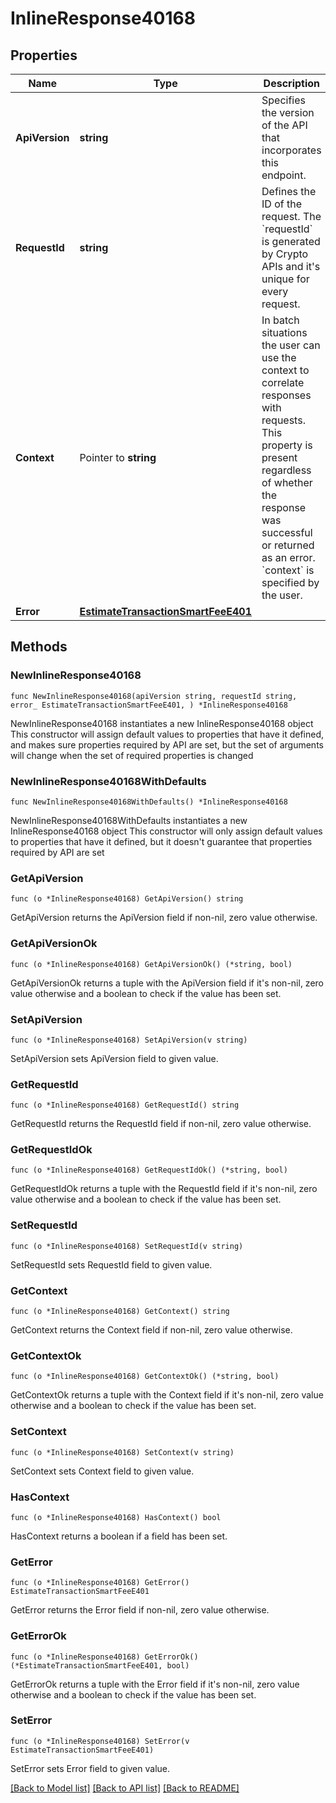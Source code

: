 # InlineResponse40168

## Properties

Name | Type | Description | Notes
------------ | ------------- | ------------- | -------------
**ApiVersion** | **string** | Specifies the version of the API that incorporates this endpoint. | 
**RequestId** | **string** | Defines the ID of the request. The &#x60;requestId&#x60; is generated by Crypto APIs and it&#39;s unique for every request. | 
**Context** | Pointer to **string** | In batch situations the user can use the context to correlate responses with requests. This property is present regardless of whether the response was successful or returned as an error. &#x60;context&#x60; is specified by the user. | [optional] 
**Error** | [**EstimateTransactionSmartFeeE401**](EstimateTransactionSmartFeeE401.md) |  | 

## Methods

### NewInlineResponse40168

`func NewInlineResponse40168(apiVersion string, requestId string, error_ EstimateTransactionSmartFeeE401, ) *InlineResponse40168`

NewInlineResponse40168 instantiates a new InlineResponse40168 object
This constructor will assign default values to properties that have it defined,
and makes sure properties required by API are set, but the set of arguments
will change when the set of required properties is changed

### NewInlineResponse40168WithDefaults

`func NewInlineResponse40168WithDefaults() *InlineResponse40168`

NewInlineResponse40168WithDefaults instantiates a new InlineResponse40168 object
This constructor will only assign default values to properties that have it defined,
but it doesn't guarantee that properties required by API are set

### GetApiVersion

`func (o *InlineResponse40168) GetApiVersion() string`

GetApiVersion returns the ApiVersion field if non-nil, zero value otherwise.

### GetApiVersionOk

`func (o *InlineResponse40168) GetApiVersionOk() (*string, bool)`

GetApiVersionOk returns a tuple with the ApiVersion field if it's non-nil, zero value otherwise
and a boolean to check if the value has been set.

### SetApiVersion

`func (o *InlineResponse40168) SetApiVersion(v string)`

SetApiVersion sets ApiVersion field to given value.


### GetRequestId

`func (o *InlineResponse40168) GetRequestId() string`

GetRequestId returns the RequestId field if non-nil, zero value otherwise.

### GetRequestIdOk

`func (o *InlineResponse40168) GetRequestIdOk() (*string, bool)`

GetRequestIdOk returns a tuple with the RequestId field if it's non-nil, zero value otherwise
and a boolean to check if the value has been set.

### SetRequestId

`func (o *InlineResponse40168) SetRequestId(v string)`

SetRequestId sets RequestId field to given value.


### GetContext

`func (o *InlineResponse40168) GetContext() string`

GetContext returns the Context field if non-nil, zero value otherwise.

### GetContextOk

`func (o *InlineResponse40168) GetContextOk() (*string, bool)`

GetContextOk returns a tuple with the Context field if it's non-nil, zero value otherwise
and a boolean to check if the value has been set.

### SetContext

`func (o *InlineResponse40168) SetContext(v string)`

SetContext sets Context field to given value.

### HasContext

`func (o *InlineResponse40168) HasContext() bool`

HasContext returns a boolean if a field has been set.

### GetError

`func (o *InlineResponse40168) GetError() EstimateTransactionSmartFeeE401`

GetError returns the Error field if non-nil, zero value otherwise.

### GetErrorOk

`func (o *InlineResponse40168) GetErrorOk() (*EstimateTransactionSmartFeeE401, bool)`

GetErrorOk returns a tuple with the Error field if it's non-nil, zero value otherwise
and a boolean to check if the value has been set.

### SetError

`func (o *InlineResponse40168) SetError(v EstimateTransactionSmartFeeE401)`

SetError sets Error field to given value.



[[Back to Model list]](../README.md#documentation-for-models) [[Back to API list]](../README.md#documentation-for-api-endpoints) [[Back to README]](../README.md)


